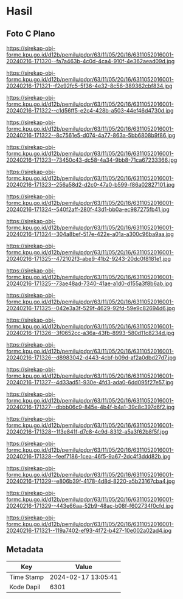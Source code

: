 # Hasil

## Foto C Plano

https://sirekap-obj-formc.kpu.go.id/d12b/pemilu/pdpr/63/11/05/20/16/6311052016001-20240216-171320--fa7a463b-4c0d-4ca4-910f-4e362aead09d.jpg

https://sirekap-obj-formc.kpu.go.id/d12b/pemilu/pdpr/63/11/05/20/16/6311052016001-20240216-171321--f2e92fc5-5f36-4e32-8c56-389362cbf834.jpg

https://sirekap-obj-formc.kpu.go.id/d12b/pemilu/pdpr/63/11/05/20/16/6311052016001-20240216-171322--c1d56ff5-e2c4-428b-a503-44ef46d4730d.jpg

https://sirekap-obj-formc.kpu.go.id/d12b/pemilu/pdpr/63/11/05/20/16/6311052016001-20240216-171322--8c7561e5-d074-4a77-863a-5bb6808b9f86.jpg

https://sirekap-obj-formc.kpu.go.id/d12b/pemilu/pdpr/63/11/05/20/16/6311052016001-20240216-171323--73450c43-dc58-4a34-9bb8-71ca67233366.jpg

https://sirekap-obj-formc.kpu.go.id/d12b/pemilu/pdpr/63/11/05/20/16/6311052016001-20240216-171323--256a58d2-d2c0-47a0-b599-f86a02827101.jpg

https://sirekap-obj-formc.kpu.go.id/d12b/pemilu/pdpr/63/11/05/20/16/6311052016001-20240216-171324--540f2aff-280f-43d1-bb0a-ec987275fb41.jpg

https://sirekap-obj-formc.kpu.go.id/d12b/pemilu/pdpr/63/11/05/20/16/6311052016001-20240216-171324--304a8bef-517e-422e-a01a-a300c96ba9aa.jpg

https://sirekap-obj-formc.kpu.go.id/d12b/pemilu/pdpr/63/11/05/20/16/6311052016001-20240216-171325--472102f3-abe9-41b2-9243-20dc0f8181e1.jpg

https://sirekap-obj-formc.kpu.go.id/d12b/pemilu/pdpr/63/11/05/20/16/6311052016001-20240216-171325--73ae48ad-7340-41ae-a1d0-d155a3f8b6ab.jpg

https://sirekap-obj-formc.kpu.go.id/d12b/pemilu/pdpr/63/11/05/20/16/6311052016001-20240216-171325--042e3a3f-529f-4629-92fd-59e9c82694d6.jpg

https://sirekap-obj-formc.kpu.go.id/d12b/pemilu/pdpr/63/11/05/20/16/6311052016001-20240216-171326--3f0652cc-a36a-43fb-8993-580d11c8234d.jpg

https://sirekap-obj-formc.kpu.go.id/d12b/pemilu/pdpr/63/11/05/20/16/6311052016001-20240216-171326--d8983042-d443-4cbf-b09d-af2a0dbd27d7.jpg

https://sirekap-obj-formc.kpu.go.id/d12b/pemilu/pdpr/63/11/05/20/16/6311052016001-20240216-171327--4d33ad51-930e-4fd3-ada0-6dd095f27e57.jpg

https://sirekap-obj-formc.kpu.go.id/d12b/pemilu/pdpr/63/11/05/20/16/6311052016001-20240216-171327--dbbb06c9-845e-4b4f-b4a1-39c8c397d6f2.jpg

https://sirekap-obj-formc.kpu.go.id/d12b/pemilu/pdpr/63/11/05/20/16/6311052016001-20240216-171328--1f3e841f-d7c8-4c9d-8312-a5a3f62b8f5f.jpg

https://sirekap-obj-formc.kpu.go.id/d12b/pemilu/pdpr/63/11/05/20/16/6311052016001-20240216-171328--feef7186-1cea-46f5-9a67-2dc4f3ddd82b.jpg

https://sirekap-obj-formc.kpu.go.id/d12b/pemilu/pdpr/63/11/05/20/16/6311052016001-20240216-171329--e806b39f-4178-4d8d-8220-a5b23167cba4.jpg

https://sirekap-obj-formc.kpu.go.id/d12b/pemilu/pdpr/63/11/05/20/16/6311052016001-20240216-171329--443e66aa-52b9-48ac-b08f-f602734f0cfd.jpg

https://sirekap-obj-formc.kpu.go.id/d12b/pemilu/pdpr/63/11/05/20/16/6311052016001-20240216-171321--119a7402-ef93-4f72-b427-10e002a02ad4.jpg


## Metadata

| Key        | Value               |
| ---------- | ------------------- |
| Time Stamp | 2024-02-17 13:05:41 |
| Kode Dapil | 6301                |



